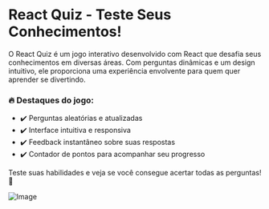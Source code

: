 # React Quiz - Teste Seus Conhecimentos!
O React Quiz é um jogo interativo desenvolvido com React que desafia seus conhecimentos em diversas áreas. Com perguntas dinâmicas e um design intuitivo, ele proporciona uma experiência envolvente para quem quer aprender se divertindo.

### 🔥 Destaques do jogo:
<ul>
  <li>✔️ Perguntas aleatórias e atualizadas</li>
  <li>✔️ Interface intuitiva e responsiva</li>
  <li>✔️ Feedback instantâneo sobre suas respostas</li>
  <li>✔️ Contador de pontos para acompanhar seu progresso</li>
</ul>

Teste suas habilidades e veja se você consegue acertar todas as perguntas! 🚀

![Image](https://github.com/user-attachments/assets/d66b9b97-5511-4db5-8402-5928cae039af)
